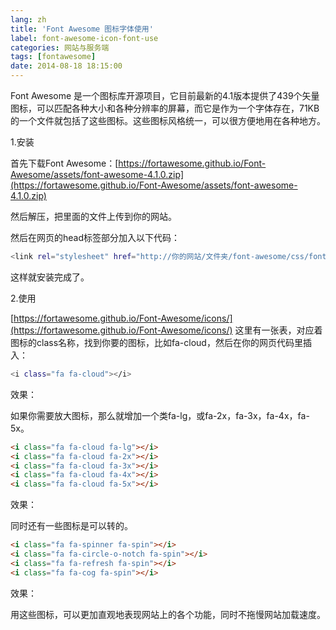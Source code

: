 ```yaml
---
lang: zh
title: 'Font Awesome 图标字体使用'
label: font-awesome-icon-font-use
categories: 网站与服务端
tags: [fontawesome]
date: 2014-08-18 18:15:00
---
```

 
Font Awesome 是一个图标库开源项目，它目前最新的4.1版本提供了439个矢量图标，可以匹配各种大小和各种分辨率的屏幕，而它是作为一个字体存在，71KB的一个文件就包括了这些图标。这些图标风格统一，可以很方便地用在各种地方。
 
1.安装
 
首先下载Font Awesome：[https://fortawesome.github.io/Font-Awesome/assets/font-awesome-4.1.0.zip](https://fortawesome.github.io/Font-Awesome/assets/font-awesome-4.1.0.zip)
 
然后解压，把里面的文件上传到你的网站。
 
然后在网页的head标签部分加入以下代码：

```bash
<link rel="stylesheet" href="http://你的网站/文件夹/font-awesome/css/font-awesome.min.css">
```
 
这样就安装完成了。
 
2.使用
 
[https://fortawesome.github.io/Font-Awesome/icons/](https://fortawesome.github.io/Font-Awesome/icons/) 这里有一张表，对应着图标的class名称，找到你要的图标，比如fa-cloud，然后在你的网页代码里插入：

```bash
<i class="fa fa-cloud"></i>
```
 
效果：<em class="fa fa-cloud"></em>
 
如果你需要放大图标，那么就增加一个类fa-lg，或fa-2x，fa-3x，fa-4x，fa-5x。

```html
<i class="fa fa-cloud fa-lg"></i>
<i class="fa fa-cloud fa-2x"></i>
<i class="fa fa-cloud fa-3x"></i>
<i class="fa fa-cloud fa-4x"></i>
<i class="fa fa-cloud fa-5x"></i>
```
 
效果：<em class="fa fa-cloud fa-lg"></em><em class="fa fa-cloud fa-2x"></em><em class="fa fa-cloud fa-3x"></em><em class="fa fa-cloud fa-4x"></em><em class="fa fa-cloud fa-5x"></em>
 
同时还有一些图标是可以转的。

```html
<i class="fa fa-spinner fa-spin"></i>
<i class="fa fa-circle-o-notch fa-spin"></i>
<i class="fa fa-refresh fa-spin"></i>
<i class="fa fa-cog fa-spin"></i>
```
 
效果：<em class="fa fa-spinner fa-spin"></em><em class="fa fa-circle-o-notch fa-spin"></em><em class="fa fa-refresh fa-spin"></em><em class="fa fa-cog fa-spin"></em>
 
用这些图标，可以更加直观地表现网站上的各个功能，同时不拖慢网站加载速度。
